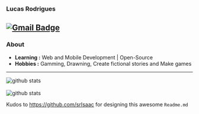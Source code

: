 ### Lucas Rodrigues
 [![Gmail Badge](https://img.shields.io/badge/-lucasrosou@gmail.com-c14438?style=flat-square&logo=Gmail&logoColor=white&link=mailto:lucasrosou@gmail.com)](mailto:lucasrosou@gmail.com)
---------------------------------------------------------------------------------------------------------------------------------------------------------------------------------
### About

-  **Learning :** Web and Mobile Development | Open-Source
-  **Hobbies :** Gamming, Drawning, Create fictional stories and Make games
---------------------------------------------------------------------------------------------------------------------------------------------------------------------------------

![github stats](https://github-readme-stats.vercel.app/api?username=LucasRodriguesSouza&show_icons=true&theme=tokyonight)
<br></br>
![github stats](https://github-readme-stats.anuraghazra1.vercel.app/api/top-langs/?username=LucasRodriguesSouza&layout=compact&show_icons=true&theme=tokyonight)

Kudos to https://github.com/srIsaac for designing this awesome `Readme.md`

